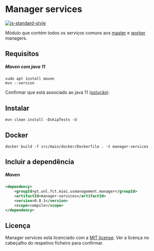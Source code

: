 # Manager services

[![js-standard-style](https://img.shields.io/badge/code%20style-checkstyle-brightgreen.svg)](https://checkstyle.org/)

Módulo que contém todos os serviços comuns aos [master](../manager-master) e [worker](../manager-worker) managers.

## Requisitos

##### Maven com java 11  
```shell script
sudo apt install maven  
mvn --version
```
Confirmar que está associado ao java 11 ([solução](https://stackoverflow.com/a/49988988)).
 
## Instalar
 
```shell script
mvn clean install -DskipTests -U
```

##  Docker
```shell script
docker build -f src/main/docker/Dockerfile . -t manager-services
```

## Incluir a dependência  
##### Maven
```xml
<dependency>
    <groupId>pt.unl.fct.miei.usmanagement.manager</groupId>
    <artifactId>manager-services</artifactId>
    <version>0.0.1</version>
    <scope>compile</scope>
</dependency>
```

## Licença

Manager services está licenciado com a [MIT license](../LICENSE). Ver a licença no cabeçalho do respetivo ficheiro para confirmar.